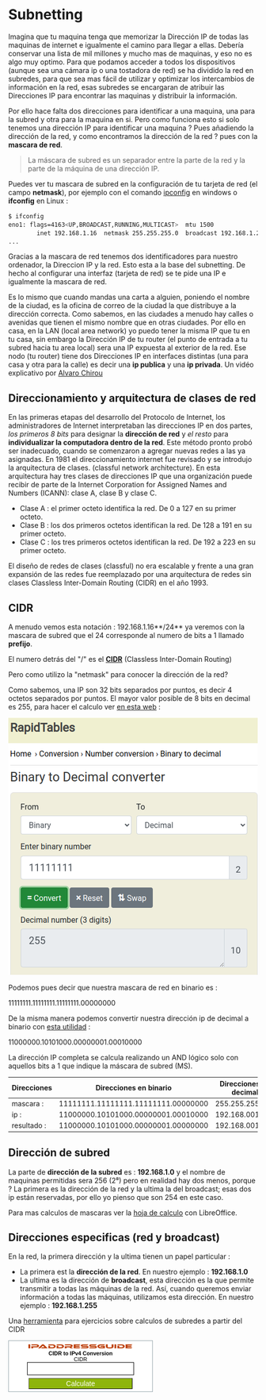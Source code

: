 # Subnetting

Imagina que tu maquina tenga que memorizar la Dirección IP de todas las maquinas de internet e igualmente el camino para llegar a ellas. Debería conservar una lista de mil millones y mucho mas de maquinas, y eso no es algo muy optimo. Para que podamos acceder a todos los dispositivos (aunque sea una cámara ip o una tostadora de red) se ha dividido la red en subredes, para que sea mas fácil de utilizar y optimizar los intercambios de información en la red, esas subredes se encargaran de atribuir las Direcciones IP para encontrar las maquinas y distribuir la información.  


Por ello hace falta dos direcciones para identificar a una maquina, una para la subred y otra para la maquina en si. Pero como funciona esto si solo tenemos una dirección IP para identificar una maquina ? Pues añadiendo la dirección de la red, y como encontramos la dirección de la red ? pues con la **mascara de red**.

> La máscara de subred es un separador entre la parte de la red y la parte de la máquina de una dirección IP.  

Puedes ver tu mascara de subred en la configuración de tu tarjeta de red (el campo **netmask**), por ejemplo con el comando [ipconfig](https://fr.wikipedia.org/wiki/Ipconfig) en windows o **ifconfig** en Linux :

```bash
$ ifconfig
eno1: flags=4163<UP,BROADCAST,RUNNING,MULTICAST>  mtu 1500
        inet 192.168.1.16  netmask 255.255.255.0  broadcast 192.168.1.255
...
```

Gracias a la mascara de red tenemos dos identificadores para nuestro ordenador, la Direccion IP y la red. Esto esta a la base del subnetting. De hecho al configurar una interfaz (tarjeta de red) se te pide una IP e igualmente la mascara de red.


Es lo mismo que cuando mandas una carta a alguien, poniendo el nombre de la ciudad, es la oficina de correo de la ciudad la que distribuye a la dirección correcta. Como sabemos, en las ciudades a menudo hay calles o avenidas que tienen el mismo nombre que en otras ciudades. Por ello en casa, en la LAN (local area network) yo puedo tener la misma IP que tu en tu casa, sin embargo la Dirección IP de tu router (el punto de entrada a tu subred hacia tu area local) sera una IP expuesta al exterior de la red. Ese nodo (tu router) tiene dos Direcciones IP en interfaces distintas (una para casa y otra para la calle) es decir una **ip publica** y una **ip privada**.  Un vidéo explicativo por [Alvaro Chirou](https://youtu.be/NfzYr6xVJiM?t=77)

## Direccionamiento y arquitectura de clases de red

En las primeras etapas del desarrollo del Protocolo de Internet,​ los administradores de Internet interpretaban las direcciones IP en dos partes, *los primeros 8 bits* para designar la **dirección de red** y *el resto* para **individualizar la computadora dentro de la red**. Este método pronto probó ser inadecuado, cuando se comenzaron a agregar nuevas redes a las ya asignadas. En 1981 el direccionamiento internet fue revisado y se introdujo la arquitectura de clases. (classful network architecture).​ En esta arquitectura hay tres clases de direcciones IP que una organización puede recibir de parte de la Internet Corporation for Assigned Names and Numbers (ICANN): clase A, clase B y clase C.

* Clase A : el primer octeto identifica la red. De 0 a 127 en su primer octeto.
* Clase B : los dos primeros octetos identifican la red. De 128 a 191 en su primer octeto.
* Clase C : los tres primeros​ octetos identifican la red. De 192 a 223 en su primer octeto.

El diseño de redes de clases (classful) no era escalable y frente a una gran expansión de las redes fue reemplazado por una arquitectura de redes sin clases Classless Inter-Domain Routing (CIDR)​ en el año 1993.

## CIDR

A menudo vemos esta notación : 192.168.1.16**/24** ya veremos con la mascara de subred que el 24 corresponde al numero de bits a 1 llamado **prefijo**.

El numero detrás del "/" es el [**CIDR**](https://es.wikipedia.org/wiki/Classless_Inter-Domain_Routing "Classless Inter-Domain Routing") (Classless Inter-Domain Routing)

Pero como utilizo la "netmask" para conocer la dirección de la red? 

Como sabemos, una IP son 32 bits separados por puntos, es decir 4 octetos separados por puntos. El mayor valor posible de 8 bits en decimal es 255, para hacer el calculo ver [en esta web](https://www.rapidtables.com/convert/number/binary-to-decimal.html) :

![Binario to decimal](../assets/binToDec-255.png "Conversion de 11111111 hacia decimal")

Podemos pues decir que nuestra mascara de red en binario es :

11111111.11111111.11111111.00000000

De la misma manera podemos convertir nuestra dirección ip de decimal a binario con [esta utilidad](https://gist.github.com/rnek0/2152fd058edd7a97af2a4b1688761937 "Convert IPv4 to bin") :

11000000.10101000.00000001.00010000

La dirección IP completa se calcula realizando un AND lógico solo con aquellos bits a 1 que indique la máscara de subred (MS). 

|  Direcciones    | Direcciones en binario               | Direcciones en decimal |  
| ------------    | ------------------------------------ | ---------------------- |  
| mascara   :     | 11111111.11111111.11111111.00000000  | 255.255.255.000        |  
| ip        :     | 11000000.10101000.00000001.00010000  | 192.168.001.016        |  
| resultado :     | 11000000.10101000.00000001.00000000  | 192.168.001.000        |  

## Dirección de subred

La parte de **dirección de la subred** es : **192.168.1.0** y el nombre de maquinas permitidas sera 256 (2⁸) pero en realidad hay dos menos, porque ? La primera es la dirección de la red y la ultima la del broadcast; esas dos ip están reservadas, por ello yo pienso que son 254 en este caso.

Para mas calculos de mascaras ver la [hoja de calculo](https://github.com/rnek0/lunarDocs/blob/main/docs/assets/masquesSousReseau.ods) con LibreOffice.

## Direcciones especificas (red y broadcast)

En la red, la primera dirección y la ultima tienen un papel particular :

* La primera est la **dirección de la red**. En nuestro ejemplo : **192.168.1.0**
* La ultima es la dirección de **broadcast**, esta dirección es la que permite transmitir a todas las máquinas de la red. Así, cuando queremos enviar información a todas las máquinas, utilizamos esta dirección. En nuestro ejemplo : **192.168.1.255**

Una [herramienta](https://www.ipaddressguide.com/cidr) para ejercicios sobre calculos de subredes a partir del CIDR

<div style="text-align:center; color:#000;">
  <form action="https://www.ipaddressguide.com/cidr" method="post" target="_blank" >
    <p style="background:#fff;color:#000;border:1px solid #99A8AE;width:280px;padding:5px 5px 5px 5px;font-size:11px;font-family:'Trebuchet MS',Arial,Sans-serif;"><a href="https://www.ipaddressguide.com" target="_blank"><img src="../../assets/ipaddressguide.png" alt="CIDR to IPv4 Address Range Utility Tool | IPAddressGuide" border="0" width="220" height="12" /></a><br />
	<b>CIDR to IPv4 Conversion</b><br />
	<label>CIDR</label><br />
	<input type="text" name="cidr" value="" style="color:#000;border:solid 1px #000;font-size:9px;width:210px;height:22px;" /><br />
	<input type="submit" value="Calculate" style="width:210px;height:22px;font-size:14px;margin-top:6px;padding:2px 3px;color:#FFF;background:#8EB50C;border-width:1px;border-style:solid 1px;">
    </p>
  </form>
</div>